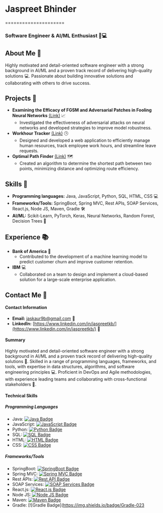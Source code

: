   # Jaspreet Bhinder
=====================

### Software Engineer & AI/ML Enthusiast 🤖💻

## **About Me** 🤔

Highly motivated and detail-oriented software engineer with a strong background in AI/ML and a proven track record of delivering high-quality solutions 💻. Passionate about building innovative solutions and collaborating with others to drive success.

## **Projects** 🚀

* **Examining the Efficacy of FGSM and Adversarial Patches in Fooling Neural Networks** [(Link)](https://github.com/jaskaur99/adversarial-attacks) 📈
	+ Investigated the effectiveness of adversarial attacks on neural networks and developed strategies to improve model robustness.
* **Workhour Tracker** [(Link)](https://github.com/jaskaur99/work-hour-tracker) 🕒
	+ Designed and developed a web application to efficiently manage human resources, track employee work hours, and streamline leave requests.
* **Optimal Path Finder** [(Link)](https://github.com/jaskaur99/Optimal_Path_Finder) 🗺️
	+ Created an algorithm to determine the shortest path between two points, minimizing distance and optimizing route efficiency.

## **Skills** 🎯

* **Programming languages:** Java, JavaScript, Python, SQL, HTML, CSS 💻
* **Frameworks/Tools:** SpringBoot, Spring MVC, Rest APIs, SOAP Services, React.js, Node JS, Maven, Gradle 🛠️
* **AI/ML:** Scikit-Learn, PyTorch, Keras, Neural Networks, Random Forest, Decision Trees 🤖

## **Experience** 📚

* **Bank of America**  🏢
	+ Contributed to the development of a machine learning model to predict customer churn and improve customer retention.
* **IBM**  💻
	+ Collaborated on a team to design and implement a cloud-based solution for a large-scale enterprise application.

## **Contact Me** 📱





#### Contact Information

* **Email:** [jaskaur9b@gmail.com](mailto:jaskaur9b@gmail.com) 📧
* **LinkedIn:** [https://www.linkedin.com/in/jaspreetkb/](https://www.linkedin.com/in/jaspreetkb/) 💼



#### Summary

Highly motivated and detail-oriented software engineer with a strong background in AI/ML and a proven track record of delivering high-quality solutions 🚀. Skilled in a range of programming languages, frameworks, and tools, with expertise in data structures, algorithms, and software engineering principles 💻. Proficient in DevOps and Agile methodologies, with experience leading teams and collaborating with cross-functional stakeholders 🤝.

#### Technical Skills

##### Programming Languages

* Java: [![Java Badge](https://img.shields.io/badge/Java-007396?style=for-the-badge&logo=java&logoColor=white)](https://www.oracle.com/java/)
* JavaScript: [![JavaScript Badge](https://img.shields.io/badge/JavaScript-F7DF1E?style=for-the-badge&logo=javascript&logoColor=black)](https://www.javascript.com/)
* Python: [![Python Badge](https://img.shields.io/badge/Python-3776AB?style=for-the-badge&logo=python&logoColor=white)](https://www.python.org/)
* SQL: [![SQL Badge](https://img.shields.io/badge/SQL-4479A1?style=for-the-badge&logo=sql&logoColor=white)](https://www.w3schools.com/sql/)
* HTML: [![HTML Badge](https://img.shields.io/badge/HTML-E34F26?style=for-the-badge&logo=html5&logoColor=white)](https://www.w3schools.com/html/)
* CSS: [![CSS Badge](https://img.shields.io/badge/CSS-1572B6?style=for-the-badge&logo=css3&logoColor=white)](https://www.w3schools.com/css/)

##### Frameworks/Tools

* SpringBoot: [![SpringBoot Badge](https://img.shields.io/badge/SpringBoot-6DB33F?style=for-the-badge&logo=springboot&logoColor=white)](https://spring.io/projects/spring-boot)
* Spring MVC: [![Spring MVC Badge](https://img.shields.io/badge/SpringMVC-6DB33F?style=for-the-badge&logo=spring&logoColor=white)](https://spring.io/guides/gs/serving-web-content/)
* Rest APIs: [![Rest API Badge](https://img.shields.io/badge/RestAPI-005571?style=for-the-badge&logo=restapi&logoColor=white)](https://www.restapitutorial.com/)
* SOAP Services: [![SOAP Services Badge](https://img.shields.io/badge/SOAPServices-005571?style=for-the-badge&logo=soap&logoColor=white)](https://www.soapui.org/)
* React.js: [![React.js Badge](https://img.shields.io/badge/React.js-61DAFB?style=for-the-badge&logo=react&logoColor=black)](https://reactjs.org/)
* Node JS: [![Node JS Badge](https://img.shields.io/badge/NodeJS-339933?style=for-the-badge&logo=node.js&logoColor=white)](https://nodejs.org/en/)
* Maven: [![Maven Badge](https://img.shields.io/badge/Maven-C71A36?style=for-the-badge&logo=apache-maven&logoColor=white)](https://maven.apache.org/)
* Gradle: [![Gradle Badge](https://img.shields.io/badge/Gradle-023

